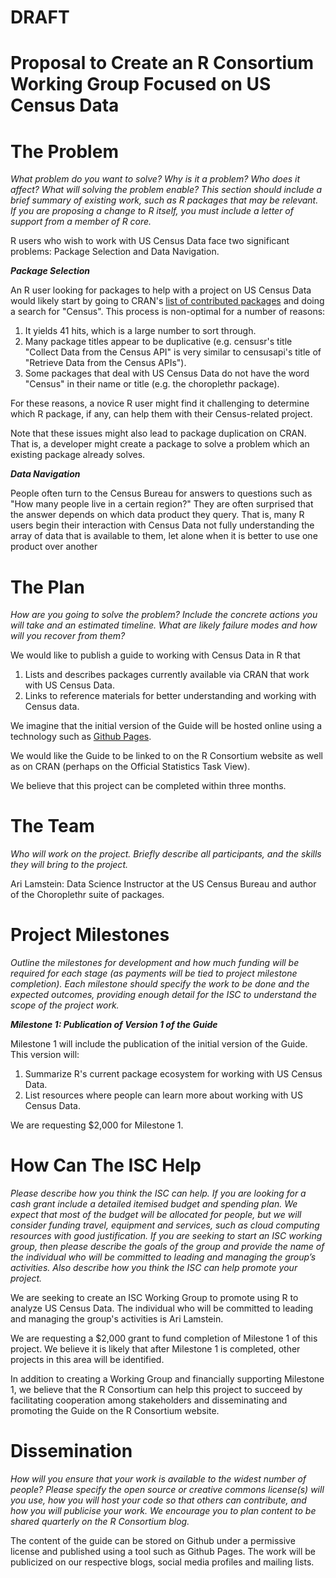 DRAFT
===

Proposal to Create an R Consortium Working Group Focused on US Census Data
===

# The Problem

_What problem do you want to solve? Why is it a problem? Who does it affect? What will solving the problem enable? This section should include a brief summary of existing work, such as R packages that may be relevant. If you are proposing a change to R itself, you must include a letter of support from a member of R core._

R users who wish to work with US Census Data face two significant problems: Package Selection and Data Navigation.

***Package Selection***

An R user looking for packages to help with a project on US Census Data would likely start by going to CRAN's [list of contributed packages](https://cran.r-project.org/web/packages/available_packages_by_name.html) and doing a search for "Census". This process is non-optimal for a number of reasons:

1. It yields 41 hits, which is a large number to sort through.
4. Many package titles appear to be duplicative (e.g. censusr's title "Collect Data from the Census API" is very similar to censusapi's  title of "Retrieve Data from the Census APIs").
3. Some packages that deal with US Census Data do not have the word "Census" in their name or title (e.g. the choroplethr package).

For these reasons, a novice R user might find it challenging to determine which R package, if any, can help them with their Census-related project.

Note that these issues might also lead to package duplication on CRAN. That is, a developer might create a package to solve a problem which an existing package already solves.

***Data Navigation***

People often turn to the Census Bureau for answers to questions such as "How many people live in a certain region?" They are often surprised that the answer depends on which data product they query. That is, many R users begin their interaction with Census Data not fully understanding the array of data that is available to them, let alone when it is better to use one product over another

# The Plan 

_How are you going to solve the problem? Include the concrete actions you will take and an estimated timeline. What are likely failure modes and how will you recover from them?_

We would like to publish a guide to working with Census Data in R that 

1. Lists and describes packages currently available via CRAN that work with US Census Data. 
2. Links to reference materials for better understanding and working with Census data.

We imagine that the initial version of the Guide will be hosted online using a technology such as [Github Pages](https://pages.github.com/).

We would like the Guide to be linked to on the R Consortium website as well as on CRAN (perhaps on the Official Statistics Task View).

We believe that this project can be completed within three months.

# The Team 

_Who will work on the project. Briefly describe all participants, and the skills they will bring to the project._

Ari Lamstein: Data Science Instructor at the US Census Bureau and author of the Choroplethr suite of packages.

# Project Milestones

_Outline the milestones for development and how much funding will be required for each stage (as payments will be tied to project milestone completion). Each milestone should specify the work to be done and the expected outcomes, providing enough detail for the ISC to understand the scope of the project work._

***Milestone 1: Publication of Version 1 of the Guide***

Milestone 1 will include the publication of the initial version of the Guide. This version will:
  
  1. Summarize R's current package ecosystem for working with US Census Data.
  2. List resources where people can learn more about working with US Census Data.
  
We are requesting $2,000 for Milestone 1.

# How Can The ISC Help

_Please describe how you think the ISC can help. If you are looking for a cash grant include a detailed itemised budget and spending plan. We expect that most of the budget will be allocated for people, but we will consider funding travel, equipment and services, such as cloud computing resources with good justification. If you are seeking to start an ISC working group, then please describe the goals of the group and provide the name of the individual who will be committed to leading and managing the group’s activities. Also describe how you think the ISC can help promote your project._

We are seeking to create an ISC Working Group to promote using R to analyze US Census Data. The individual who will be committed to leading and managing the group's activities is Ari Lamstein.

We are requesting a $2,000 grant to fund completion of Milestone 1 of this project. We believe it is likely that after Milestone 1 is completed, other projects in this area will be identified.

In addition to creating a Working Group and financially supporting Milestone 1, we believe that the R Consortium can help this project to succeed by facilitating cooperation among stakeholders and disseminating and promoting the Guide on the R Consortium website.

# Dissemination

_How will you ensure that your work is available to the widest number of people? Please specify the open source or creative commons license(s) will you use, how you will host your code so that others can contribute, and how you will publicise your work. We encourage you to plan content to be shared quarterly on the R Consortium blog._

The content of the guide can be stored on Github under a permissive license and published using a tool such as Github Pages. The work will be publicized on our respective blogs, social media profiles and mailing lists.